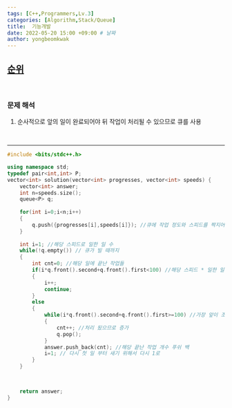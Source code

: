 ```yaml
---
tags: [C++,Programmers,Lv.3]
categories: [Algorithm,Stack/Queue]
title:  기능개발
date: 2022-05-20 15:00 +09:00 # 날짜
author: yongbeomkwak
---
```


## [순위](https://programmers.co.kr/learn/courses/30/lessons/42586?language=cpp)

<br>

### 문제 해석

1.  순사적으로 앞의 일이 완료되어야 뒤 작업이 처리될 수 있으므로 큐를 사용

<br>

---
~~~ c++
#include <bits/stdc++.h>

using namespace std;
typedef pair<int,int> P;
vector<int> solution(vector<int> progresses, vector<int> speeds) {
    vector<int> answer;
    int n=speeds.size();
    queue<P> q;
    
    for(int i=0;i<n;i++)
    {
        q.push({progresses[i],speeds[i]}); //큐에 작업 정도와 스피드를 짝지어 넣는다.
    }
    
    int i=1; //해당 스피드로 일한 일 수
    while(!q.empty()) // 큐가 빌 때까지
    {
        int cnt=0; //해당 일에 끝난 작업들 
        if(i*q.front().second+q.front().first<100) //해당 스피드 * 일한 일수 +진행 정도가 100 보다 작으면 한번더 일하므로 i++
        {
            i++;
            continue;
        }
        else
        {
            while(i*q.front().second+q.front().first>=100) //가장 앞이 조건을 만족한다면 계속 제거함
            {
                cnt++; //처리 됬으므로 증가
                q.pop();
            }
            answer.push_back(cnt); //해당 끝난 작업 개수 푸쉬 백
            i=1; // 다시 첫 일 부터 새기 위해서 다시 1로 
        }
    }
        


    return answer;
}
~~~
